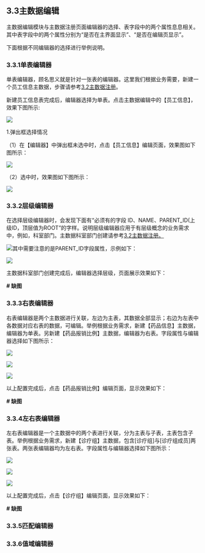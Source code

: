 ## 3.3主数据编辑

主数据编辑模块与主数据注册页面编辑器的选择、表字段中的两个属性息息相关。其中表字段中的两个属性分别为“是否在主界面显示”、“是否在编辑页显示”。

下面根据不同编辑器的选择进行举例说明。

### 3.3.1单表编辑器

单表编辑器，顾名思义就是针对一张表的编辑器。这里我们根据业务需要，新建一个员工信息主数据，步骤请参考[3.2主数据注册](/3shi-yong-shuo-ming/32zhu-shu-ju-zhu-ce.md)。

新建员工信息表完成后，编辑器选择为单表。点击主数据编辑中的【员工信息】，效果下图所示:

![](/assets/20171204115029.png)

1.弹出框选择情况

（1）在【编辑器】中弹出框未选中时，点击【员工信息】编辑页面，效果图如下图所示：

![](/assets/20171204171810.png)

（2）选中时，效果图如下图所示：

![](/assets/20171204143835.png)

### 3.3.2层级编辑器

在选择层级编辑器时，会发现下面有“必须有的字段 ID、NAME、PARENT\_ID\(上级ID，顶层值为ROOT”的字样。说明层级编辑器应用于有层级概念的业务需求中，例如，科室部门。主数据科室部门创建请参考[3.2主数据注册。](/3shi-yong-shuo-ming/32zhu-shu-ju-zhu-ce.md)

![](/assets/20171204175941.png)其中需要注意的是PARENT\_ID字段属性，示例如下：

![](/assets/20171204180339.png)

主数据科室部门创建完成后，编辑器选择层级，页面展示效果如下：

**\# 缺图**

### 3.3.3右表编辑器

右表编辑器是两个主数据进行关联，左边为主表，其数据全部显示；右边为左表中各数据对应右表的数据，可编辑。举例根据业务需求，新建【药品信息】主数据，编辑器为单表。另新建【药品报销比例】主数据，编辑器为右表。字段属性与编辑器选择如下图所示：

![](/assets/20171204173247.png)

![](/assets/20171204173129.png)

![](/assets/20171204173612.png)

以上配置完成后，点击【药品报销比例】编辑页面，显示效果如下：

**\# 缺图**

### 3.3.4左右表编辑器

左右表编辑器是一个主数据中的两个表进行关联，分为主表与子表，主表包含子表。举例根据业务需求，新建【诊疗组】主数据，包含\[诊疗组\]与\[诊疗组成员\]两张表。两张表编辑器均为左右表。字段属性与编辑器选择如下图所示：

![](/assets/20171204174613.png)

![](/assets/20171204174655.png)

![](/assets/20171204175403.png)

以上配置完成后，点击【诊疗组】编辑页面，显示效果如下：

**\# 缺图**

### 3.3.5匹配编辑器

### 3.3.6值域编辑器




